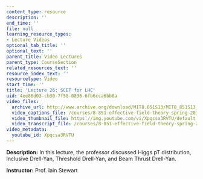 ```yaml
---
content_type: resource
description: ''
end_time: ''
file: null
learning_resource_types:
- Lecture Videos
optional_tab_title: ''
optional_text: ''
parent_title: Video Lectures
parent_type: CourseSection
related_resources_text: ''
resource_index_text: ''
resourcetype: Video
start_time: ''
title: 'Lecture 26: SCET for LHC'
uid: 4ee86d03-cb30-7f58-0836-6fb6cca6bb0a
video_files:
  archive_url: http://www.archive.org/download/MIT8.851S13/MIT8_851S13_lec26_300k.mp4
  video_captions_file: /courses/8-851-effective-field-theory-spring-2013/85f11df7b96d545cb4d1675ba8ae6423_Xpqcsa3RVTU.vtt
  video_thumbnail_file: https://img.youtube.com/vi/Xpqcsa3RVTU/default.jpg
  video_transcript_file: /courses/8-851-effective-field-theory-spring-2013/a8781bbd7a0234e730f4bce05cbb8c9e_Xpqcsa3RVTU.pdf
video_metadata:
  youtube_id: Xpqcsa3RVTU
---
```


**Description:** In this lecture, the professor discussed Higgs pT distribution, Inclusive Drell-Yan, Threshold Drell-Yan, and Beam Thrust Drell-Yan.

**Instructor:** Prof. Iain Stewart